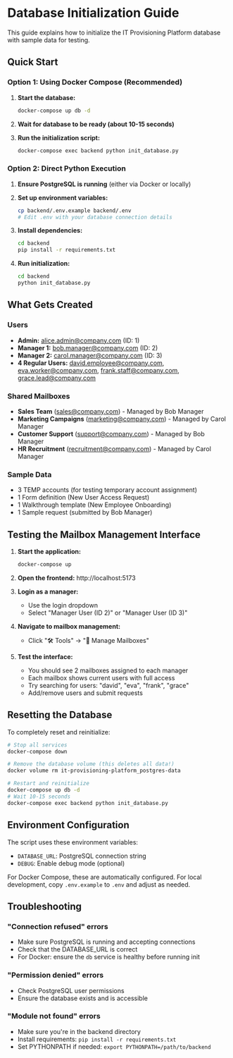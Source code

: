 # Database Initialization Guide

This guide explains how to initialize the IT Provisioning Platform database with sample data for testing.

## Quick Start

### Option 1: Using Docker Compose (Recommended)

1. **Start the database:**
   ```bash
   docker-compose up db -d
   ```

2. **Wait for database to be ready (about 10-15 seconds)**

3. **Run the initialization script:**
   ```bash
   docker-compose exec backend python init_database.py
   ```

### Option 2: Direct Python Execution

1. **Ensure PostgreSQL is running** (either via Docker or locally)

2. **Set up environment variables:**
   ```bash
   cp backend/.env.example backend/.env
   # Edit .env with your database connection details
   ```

3. **Install dependencies:**
   ```bash
   cd backend
   pip install -r requirements.txt
   ```

4. **Run initialization:**
   ```bash
   cd backend
   python init_database.py
   ```

## What Gets Created

### Users
- **Admin:** alice.admin@company.com (ID: 1)
- **Manager 1:** bob.manager@company.com (ID: 2) 
- **Manager 2:** carol.manager@company.com (ID: 3)
- **4 Regular Users:** david.employee@company.com, eva.worker@company.com, frank.staff@company.com, grace.lead@company.com

### Shared Mailboxes
- **Sales Team** (sales@company.com) - Managed by Bob Manager
- **Marketing Campaigns** (marketing@company.com) - Managed by Carol Manager  
- **Customer Support** (support@company.com) - Managed by Bob Manager
- **HR Recruitment** (recruitment@company.com) - Managed by Carol Manager

### Sample Data
- 3 TEMP accounts (for testing temporary account assignment)
- 1 Form definition (New User Access Request)
- 1 Walkthrough template (New Employee Onboarding)
- 1 Sample request (submitted by Bob Manager)

## Testing the Mailbox Management Interface

1. **Start the application:**
   ```bash
   docker-compose up
   ```

2. **Open the frontend:** http://localhost:5173

3. **Login as a manager:**
   - Use the login dropdown
   - Select "Manager User (ID 2)" or "Manager User (ID 3)"

4. **Navigate to mailbox management:**
   - Click "🛠️ Tools" → "📧 Manage Mailboxes"

5. **Test the interface:**
   - You should see 2 mailboxes assigned to each manager
   - Each mailbox shows current users with full access
   - Try searching for users: "david", "eva", "frank", "grace"
   - Add/remove users and submit requests

## Resetting the Database

To completely reset and reinitialize:

```bash
# Stop all services
docker-compose down

# Remove the database volume (this deletes all data!)
docker volume rm it-provisioning-platform_postgres-data

# Restart and reinitialize
docker-compose up db -d
# Wait 10-15 seconds
docker-compose exec backend python init_database.py
```

## Environment Configuration

The script uses these environment variables:

- `DATABASE_URL`: PostgreSQL connection string
- `DEBUG`: Enable debug mode (optional)

For Docker Compose, these are automatically configured. For local development, copy `.env.example` to `.env` and adjust as needed.

## Troubleshooting

### "Connection refused" errors
- Make sure PostgreSQL is running and accepting connections
- Check that the DATABASE_URL is correct
- For Docker: ensure the `db` service is healthy before running init

### "Permission denied" errors  
- Check PostgreSQL user permissions
- Ensure the database exists and is accessible

### "Module not found" errors
- Make sure you're in the backend directory
- Install requirements: `pip install -r requirements.txt`
- Set PYTHONPATH if needed: `export PYTHONPATH=/path/to/backend`
